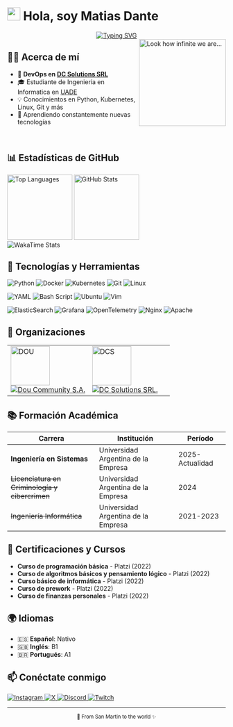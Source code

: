 # <img src="https://media.giphy.com/media/hvRJCLFzcasrR4ia7z/giphy.gif" width="30"> Hola, soy Matias Dante

<div align="center">
  <a href="https://git.io/typing-svg">
    <img src="https://readme-typing-svg.herokuapp.com?font=Fira+Code&duration=3000&pause=1000&color=36BCF7&center=true&vCenter=true&width=435&lines=Systems+Engineering+Student;DevOps+Developer;🌍+From+San+Martin+to+the+World+🌍" alt="Typing SVG" />
  </a>
</div>

<img align="right" src="https://github.com/matiasdante/matiasdante/assets/70301149/4a727d87-9a28-4285-94a5-13eb5b9d5fa4" width="200" height="200" alt="Look how infinite we are...">

## 👨‍💻 Acerca de mí

- 🚀 **DevOps en [DC Solutions SRL](https://www.dcs.ar/)**
- 🎓 Estudiante de Ingeniería en Informatica en [UADE](https://www.uade.edu.ar/)
- 💡 Conocimientos en Python, Kubernetes, Linux, Git y más
- 🌱 Aprendiendo constantemente nuevas tecnologías

<br>

## 📊 Estadísticas de GitHub

<div align="left">
  <img src="https://github-readme-stats.vercel.app/api/top-langs/?username=matiasdante&layout=compact&theme=tokyonight&hide_border=true" alt="Top Languages" height="150">
  <img src="https://github-readme-stats.vercel.app/api?username=matiasdante&theme=tokyonight&show_icons=true&hide_border=true" alt="GitHub Stats" height="150">
</div>

<div align="left">
  <img src="https://github-readme-stats.vercel.app/api/wakatime?username=matiasdante&layout=compact&theme=tokyonight&hide_border=true" alt="WakaTime Stats">
</div>

## 🔧 Tecnologías y Herramientas

<div align="left">
  
  ![Python](https://img.shields.io/badge/python-3670A0?style=for-the-badge&logo=python&logoColor=ffdd54)
  ![Docker](https://img.shields.io/badge/docker-%230db7ed.svg?style=for-the-badge&logo=docker&logoColor=white)
  ![Kubernetes](https://img.shields.io/badge/kubernetes-%23326ce5.svg?style=for-the-badge&logo=kubernetes&logoColor=white)
  ![Git](https://img.shields.io/badge/git-%23F05033.svg?style=for-the-badge&logo=git&logoColor=white)
  ![Linux](https://img.shields.io/badge/Linux-FCC624?style=for-the-badge&logo=linux&logoColor=black)
  
  ![YAML](https://img.shields.io/badge/yaml-%23ffffff.svg?style=for-the-badge&logo=yaml&logoColor=151515)
  ![Bash Script](https://img.shields.io/badge/bash_script-%23121011.svg?style=for-the-badge&logo=gnu-bash&logoColor=white)
  ![Ubuntu](https://img.shields.io/badge/Ubuntu-E95420?style=for-the-badge&logo=ubuntu&logoColor=white)
  ![Vim](https://img.shields.io/badge/VIM-%2311AB00.svg?style=for-the-badge&logo=vim&logoColor=white)
  
  ![ElasticSearch](https://img.shields.io/badge/-ElasticSearch-005571?style=for-the-badge&logo=elasticsearch)
  ![Grafana](https://img.shields.io/badge/grafana-%23F46800.svg?style=for-the-badge&logo=grafana&logoColor=white)
  ![OpenTelemetry](https://img.shields.io/badge/OpenTelemetry-FFFFFF?&style=for-the-badge&logo=opentelemetry&logoColor=black)
  ![Nginx](https://img.shields.io/badge/nginx-%23009639.svg?style=for-the-badge&logo=nginx&logoColor=white)
  ![Apache](https://img.shields.io/badge/apache-%23D42029.svg?style=for-the-badge&logo=apache&logoColor=white)
  
</div>

## 🏬 Organizaciones

<div align="left">
  <table border="0" cellspacing="0" cellpadding="5" style="border: none;">
    <tr>
      <td align="left" width="50%">
        <a href="https://github.com/DouDev-SA">
          <img src="https://github.com/DouDev-SA.png" alt="DOU" height="90"><br>
          <img src="https://img.shields.io/badge/Dou%20Community%20S.A.-000?style=for-the-badge&logo=github" alt="Dou Community S.A." />
        </a>
      </td>
      <td align="left" width="50%">
        <a href="https://github.com/DCSolutions-SRL">
          <img src="https://github.com/DCSolutions-SRL.png" alt="DCS" height="90"><br>
          <img src="https://img.shields.io/badge/DC%20Solutions%20SRL.-000?style=for-the-badge&logo=github" alt="DC Solutions SRL." />
        </a>
      </td>
    </tr>
  </table>
</div>

## 📚 Formación Académica

| Carrera | Institución | Período |
|---------|-------------|---------|
| **Ingeniería en Sistemas** | Universidad Argentina de la Empresa | 2025-Actualidad |
| ~~Licenciatura en Criminología y cibercrimen~~ | Universidad Argentina de la Empresa | 2024 |
| ~~Ingeniería Informática~~ | Universidad Argentina de la Empresa | 2021-2023 |

## 📝 Certificaciones y Cursos

- **Curso de programación básica** - Platzi (2022)
- **Curso de algoritmos básicos y pensamiento lógico** - Platzi (2022)
- **Curso básico de informática** - Platzi (2022)
- **Curso de prework** - Platzi (2022)
- **Curso de finanzas personales** - Platzi (2022)

## 🌍 Idiomas

- 🇪🇸 **Español**: Nativo
- 🇬🇧 **Inglés**: B1
- 🇧🇷 **Portugués**: A1

## 📫 Conéctate conmigo

<div align="left">
  <a href="https://www.instagram.com/matutev__" target="_blank">
    <img src="https://img.shields.io/badge/Instagram-%23E4405F.svg?style=for-the-badge&logo=Instagram&logoColor=white" alt="Instagram">
  </a>
  <a href="https://twitter.com/matiasdante03" target="_blank">
    <img src="https://img.shields.io/badge/X-%23000000.svg?style=for-the-badge&logo=X&logoColor=white" alt="X">
  </a>
  <a href="https://discord.com/users/matutev" target="_blank">
    <img src="https://img.shields.io/badge/Discord-%235865F2.svg?style=for-the-badge&logo=discord&logoColor=white" alt="Discord">
  </a>
  <a href="https://www.twitch.tv/matutev__" target="_blank">
    <img src="https://img.shields.io/badge/Twitch-%239146FF.svg?style=for-the-badge&logo=Twitch&logoColor=white" alt="Twitch">
  </a>
</div>

---

<div align="center">
  <sub>💫 From San Martin to the world ✨</sub>
</div>
